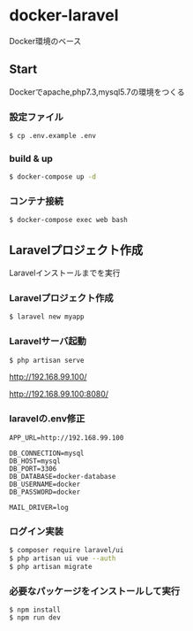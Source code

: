 # docker-laravel

Docker環境のベース

## Start

Dockerでapache,php7.3,mysql5.7の環境をつくる

### 設定ファイル
```bash
$ cp .env.example .env
```

### build & up
```bash
$ docker-compose up -d
```

### コンテナ接続
```bash
$ docker-compose exec web bash
```

## Laravelプロジェクト作成

Laravelインストールまでを実行

### Laravelプロジェクト作成
```bash
$ laravel new myapp
```

### Laravelサーバ起動
```bash
$ php artisan serve
```

http://192.168.99.100/

http://192.168.99.100:8080/

### laravelの.env修正
```
APP_URL=http://192.168.99.100

DB_CONNECTION=mysql
DB_HOST=mysql
DB_PORT=3306
DB_DATABASE=docker-database
DB_USERNAME=docker
DB_PASSWORD=docker

MAIL_DRIVER=log
```

### ログイン実装
```bash
$ composer require laravel/ui
$ php artisan ui vue --auth
$ php artisan migrate
```

### 必要なパッケージをインストールして実行
```
$ npm install
$ npm run dev
```